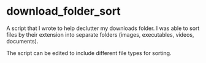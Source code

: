 # download_folder_sort
A script that I wrote to help declutter my downloads folder. I was able to sort files by their extension into separate folders (images, executables, videos, documents).

The script can be edited to include different file types for sorting. 
